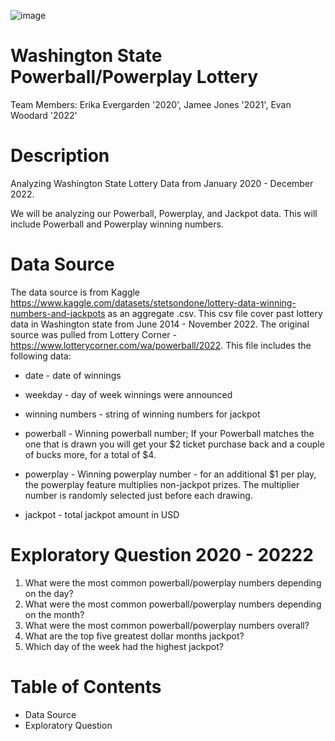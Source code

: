 ![image](https://github.com/JLaydeJ/Project_1/assets/134284646/89f1495e-c91b-4c7b-9467-d260c0593ab7)
# Washington State Powerball/Powerplay Lottery
Team Members: Erika Evergarden '2020', Jamee Jones '2021', Evan Woodard '2022'

# Description
Analyzing Washington State Lottery Data from January 2020 - December 2022. 




 We will be analyzing our Powerball, Powerplay, and Jackpot data. This will include Powerball and Powerplay winning numbers.  

# Data Source
The data source is from Kaggle https://www.kaggle.com/datasets/stetsondone/lottery-data-winning-numbers-and-jackpots as an aggregate .csv. This csv file cover past lottery data in Washington state from June 2014 - November 2022. The original source was pulled from Lottery Corner - https://www.lotterycorner.com/wa/powerball/2022. This file includes the following data: 

- date - date of winnings

- weekday - day of week winnings were announced

- winning numbers - string of winning numbers for jackpot

- powerball - Winning powerball number; If your Powerball matches the one that is drawn you will get your $2 ticket purchase back and a couple of bucks more, for a total of $4.

- powerplay - Winning powerplay number - for an additional $1 per play, the powerplay feature multiplies non-jackpot prizes. The multiplier number is randomly selected just before each drawing.

- jackpot - total jackpot amount in USD

# Exploratory Question 2020 - 20222
1. What were the most common powerball/powerplay numbers depending on the day?
2. What were the most common powerball/powerplay numbers depending on the month?
3. What were the most common powerball/powerplay numbers overall?
4. What are the top five greatest dollar months jackpot?
5. Which day of the week had the highest jackpot? 




# Table of Contents
- Data Source
- Exploratory Question
